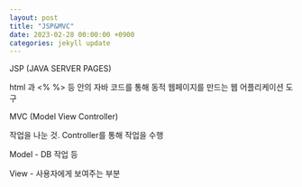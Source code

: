 ```yaml
---
layout: post
title: "JSP&MVC"
date: 2023-02-28 00:00:00 +0900
categories: jekyll update
---
```


JSP (JAVA SERVER PAGES)

html 과 <% %> 등 안의 자바 코드를 통해 동적 웹페이지를 만드는 웹 어플리케이션 도구



MVC (Model View Controller)

작업을 나눈 것. Controller를 통해 작업을 수행

Model - DB 작업 등

View - 사용자에게 보여주는 부분
